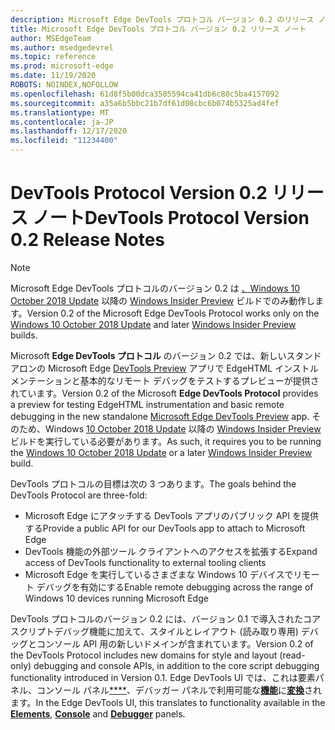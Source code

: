 ```yaml
---
description: Microsoft Edge DevTools プロトコル バージョン 0.2 のリリース ノート
title: Microsoft Edge DevTools プロトコル バージョン 0.2 リリース ノート
author: MSEdgeTeam
ms.author: msedgedevrel
ms.topic: reference
ms.prod: microsoft-edge
ms.date: 11/19/2020
ROBOTS: NOINDEX,NOFOLLOW
ms.openlocfilehash: 61d8f5b00dca3505594ca41db6c80c5ba4157092
ms.sourcegitcommit: a35a6b5bbc21b7df61d08cbc6b074b5325ad4fef
ms.translationtype: MT
ms.contentlocale: ja-JP
ms.lasthandoff: 12/17/2020
ms.locfileid: "11234400"
---
```

# <span data-ttu-id="59bf0-103">DevTools Protocol Version 0.2 リリース ノート</span><span class="sxs-lookup"><span data-stu-id="59bf0-103">DevTools Protocol Version 0.2 Release Notes</span></span>

> [!NOTE]
> <span data-ttu-id="59bf0-104">Microsoft Edge DevTools プロトコルのバージョン 0.2 は [、Windows 10 October 2018 Update](/windows/uwp/whats-new/windows-10-build-17763) 以降の [Windows Insider Preview](https://insider.windows.com/getting-started/) ビルドでのみ動作します。</span><span class="sxs-lookup"><span data-stu-id="59bf0-104">Version 0.2 of the Microsoft Edge DevTools Protocol works only on the [Windows 10 October 2018 Update](/windows/uwp/whats-new/windows-10-build-17763) and later [Windows Insider Preview](https://insider.windows.com/getting-started/) builds.</span></span>

<span data-ttu-id="59bf0-105">Microsoft **Edge DevTools プロトコル** のバージョン 0.2 では、新しいスタンドアロンの Microsoft Edge [DevTools Preview](https://www.microsoft.com/store/p/microsoft-edge-devtools-preview/9mzbfrmz0mnj?activetab=pivot%3aoverviewtab) アプリで EdgeHTML インストルメンテーションと基本的なリモート デバッグをテストするプレビューが提供されています。</span><span class="sxs-lookup"><span data-stu-id="59bf0-105">Version 0.2 of the Microsoft **Edge DevTools Protocol** provides a preview for testing EdgeHTML instrumentation and basic remote debugging in the new standalone [Microsoft Edge DevTools Preview](https://www.microsoft.com/store/p/microsoft-edge-devtools-preview/9mzbfrmz0mnj?activetab=pivot%3aoverviewtab) app.</span></span> <span data-ttu-id="59bf0-106">そのため、Windows [10 October 2018 Update](/windows/uwp/whats-new/windows-10-build-17763) 以降の [Windows Insider Preview](https://insider.windows.com/getting-started/) ビルドを実行している必要があります。</span><span class="sxs-lookup"><span data-stu-id="59bf0-106">As such, it requires you to be running the [Windows 10 October 2018 Update](/windows/uwp/whats-new/windows-10-build-17763) or a later [Windows Insider Preview](https://insider.windows.com/getting-started/) build.</span></span>

<span data-ttu-id="59bf0-107">DevTools プロトコルの目標は次の 3 つあります。</span><span class="sxs-lookup"><span data-stu-id="59bf0-107">The goals behind the DevTools Protocol are three-fold:</span></span>

 - <span data-ttu-id="59bf0-108">Microsoft Edge にアタッチする DevTools アプリのパブリック API を提供する</span><span class="sxs-lookup"><span data-stu-id="59bf0-108">Provide a public API for our DevTools app to attach to Microsoft Edge</span></span>
 - <span data-ttu-id="59bf0-109">DevTools 機能の外部ツール クライアントへのアクセスを拡張する</span><span class="sxs-lookup"><span data-stu-id="59bf0-109">Expand access of DevTools functionality to external tooling clients</span></span>
 - <span data-ttu-id="59bf0-110">Microsoft Edge を実行しているさまざまな Windows 10 デバイスでリモート デバッグを有効にする</span><span class="sxs-lookup"><span data-stu-id="59bf0-110">Enable remote debugging across the range of Windows 10 devices running Microsoft Edge</span></span> 

<span data-ttu-id="59bf0-111">DevTools プロトコルのバージョン 0.2 には、バージョン 0.1 で導入されたコア スクリプトデバッグ機能に加えて、スタイルとレイアウト (読み取り専用) デバッグとコンソール API 用の新しいドメインが含まれています。</span><span class="sxs-lookup"><span data-stu-id="59bf0-111">Version 0.2 of the DevTools Protocol includes new domains for style and layout (read-only) debugging and console APIs, in addition to the core script debugging functionality introduced in Version 0.1.</span></span> <span data-ttu-id="59bf0-112">Edge DevTools UI では、これは要素パネル、コンソール パネル[\*\*\*\*](../../devtools-guide/elements.md)、デバッガー パネルで利用可能な[**機能**](../../devtools-guide/console.md)に[**変換**](../../devtools-guide/debugger.md)されます。</span><span class="sxs-lookup"><span data-stu-id="59bf0-112">In the Edge DevTools UI, this translates to functionality available in the [**Elements**](../../devtools-guide/elements.md), [**Console**](../../devtools-guide/console.md) and [**Debugger**](../../devtools-guide/debugger.md)  panels.</span></span>

